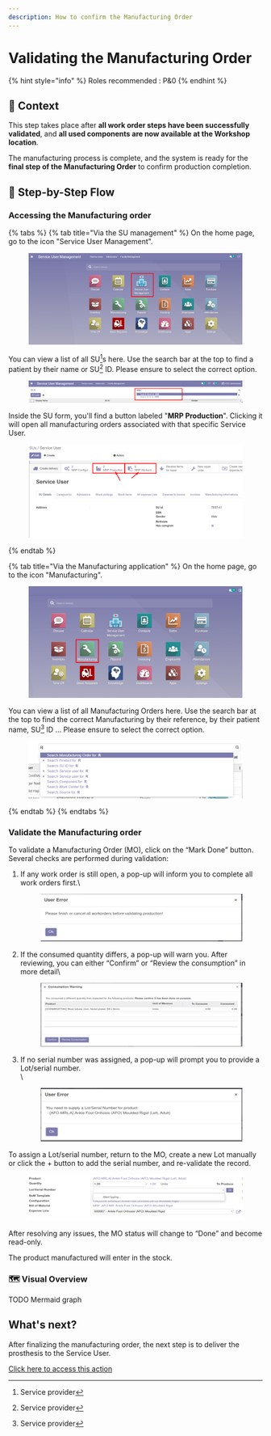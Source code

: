 ```yaml
---
description: How to confirm the Manufacturing Order
---
```


# Validating the Manufacturing Order

{% hint style="info" %}
Roles recommended : P&0&#x20;
{% endhint %}

## **🧭** Context&#x20;

This step takes place after **all work order steps have been successfully validated**, and **all used components are now available at the Workshop location**.&#x20;

The manufacturing process is complete, and the system is ready for the **final step of the Manufacturing Order** to confirm production completion.

## 🔄 Step-by-Step Flow&#x20;

### Accessing the Manufacturing order

{% tabs %}
{% tab title="Via the SU management" %}
On the home page, go to the icon "Service User Management".

<figure><img src="../../../.gitbook/assets/image (160).png" alt=""><figcaption></figcaption></figure>

You can view a list of all SU[^1]s here. Use the search bar at the top to find a patient by their name or SU[^1] ID. Please ensure to select the correct option.

<figure><img src="../../../.gitbook/assets/image (161).png" alt=""><figcaption></figcaption></figure>

Inside the SU form, you'll find a button labeled "**MRP Production**". Clicking it will open all manufacturing orders associated with that specific Service User.

<figure><img src="../../../.gitbook/assets/image (2) (1) (2).png" alt=""><figcaption></figcaption></figure>


{% endtab %}

{% tab title="Via the Manufacturing application" %}
On the home page, go to the icon "Manufacturing".

<figure><img src="../../../.gitbook/assets/image (7) (2).png" alt=""><figcaption></figcaption></figure>

You can view a list of all Manufacturing Orders here. Use the search bar at the top to find the correct Manufacturing by their reference, by their patient name, SU[^1] ID ... Please ensure to select the correct option.

<figure><img src="../../../.gitbook/assets/image (8).png" alt=""><figcaption></figcaption></figure>
{% endtab %}
{% endtabs %}

### Validate the Manufacturing order

To validate a Manufacturing Order (MO), click on the “Mark Done” button. Several checks are performed during validation:

1.  If any work order is still open, a pop-up will inform you to complete all work orders first.\


    <figure><img src="../../../.gitbook/assets/image (131).png" alt=""><figcaption></figcaption></figure>
2.  If the consumed quantity differs, a pop-up will warn you. After reviewing, you can either “Confirm” or “Review the consumption” in more detail\


    <figure><img src="../../../.gitbook/assets/image (133).png" alt=""><figcaption></figcaption></figure>
3.  If no serial number was assigned, a pop-up will prompt you to provide a Lot/serial number.\
    \


    <figure><img src="../../../.gitbook/assets/image (132).png" alt=""><figcaption></figcaption></figure>

To assign a Lot/serial number, return to the MO, create a new Lot manually or click the + button to add the serial number, and re-validate the record.

<figure><img src="../../../.gitbook/assets/image (134).png" alt=""><figcaption></figcaption></figure>

After resolving any issues, the MO status will change to “Done” and become read-only.&#x20;

The product manufactured will enter in the stock.&#x20;

### 🗺️ Visual Overview&#x20;

TODO Mermaid graph

## What's next?&#x20;

After finalizing the manufacturing order, the next step is to deliver the prosthesis to the Service User.

[Click here to access this action ](../delivering-product-to-the-su.md)



[^1]: Service provider

